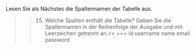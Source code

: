 Lesen Sie als Nächstes die Spaltennamen der Tabelle aus.

>>15) Welche Spalten enthält die Tabelle? Geben Sie die Spaltennamen in der Reihenfolge der Ausgabe und mit Leerzeichen getrennt an.<<
=== id username name email password